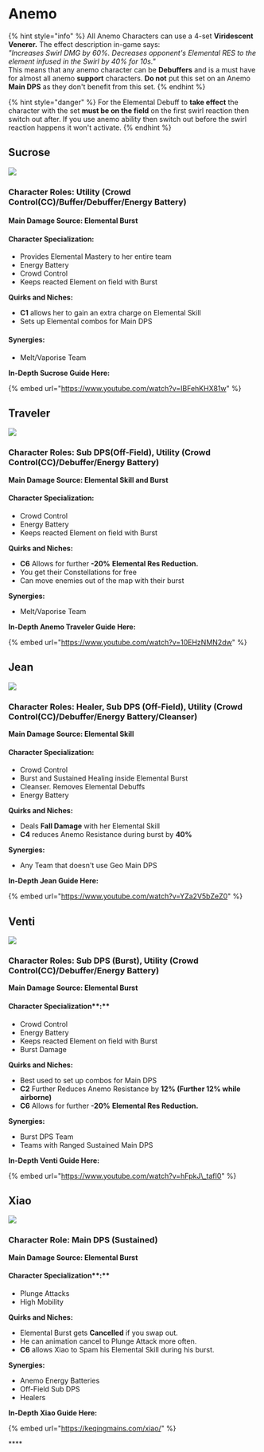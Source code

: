 # Anemo

{% hint style="info" %}
All Anemo Characters can use a 4-set **Viridescent Venerer.**  The effect description in-game says:  
_"Increases Swirl DMG by 60%. Decreases opponent's Elemental RES to the element infused in the Swirl by 40% for 10s."_  
This means that any anemo character can be **Debuffers** and is a must have for almost all anemo **support** characters. **Do not** put this set on an Anemo **Main DPS** as they don't benefit from this set.
{% endhint %}

{% hint style="danger" %}
For the Elemental Debuff to **take effect** the character with the set **must be on the field** on the first swirl reaction then switch out after. If you use anemo ability then switch out before the swirl reaction happens it won't activate.
{% endhint %}

## Sucrose

![](../.gitbook/assets/character_sucrose_portrait.png)

### Character Roles: Utility \(Crowd Control\(CC\)/Buffer/Debuffer/Energy Battery\)

#### Main Damage Source: Elemental Burst

#### Character Specialization:

* Provides Elemental Mastery to her entire team
* Energy Battery
* Crowd Control
* Keeps reacted Element on field with Burst

**Quirks and Niches:**

* **C1** allows her to gain an extra charge on Elemental Skill
* Sets up Elemental combos for Main DPS

#### **Synergies:** 

* Melt/Vaporise Team

**In-Depth Sucrose Guide Here:**

{% embed url="https://www.youtube.com/watch?v=IBFehKHX81w" %}

## Traveler

![](../.gitbook/assets/character_traveler_portrait.png)

### Character Roles: Sub DPS\(Off-Field\), Utility \(Crowd Control\(CC\)/Debuffer/Energy Battery\)

**Main Damage Source: Elemental Skill and Burst**

#### Character Specialization:

* Crowd Control
* Energy Battery
* Keeps reacted Element on field with Burst

**Quirks and Niches:**

* **C6** Allows for further **-20%** **Elemental Res Reduction.**
* You get their Constellations for free
* Can move enemies out of the map with their burst

**Synergies:**

* Melt/Vaporise Team

**In-Depth Anemo Traveler Guide Here:**

{% embed url="https://www.youtube.com/watch?v=10EHzNMN2dw" %}

## Jean

![](../.gitbook/assets/character_jean_portrait.png)

### Character Roles: Healer, Sub DPS \(Off-Field\), Utility \(Crowd Control\(CC\)/Debuffer/Energy Battery/Cleanser\)

**Main Damage Source: Elemental Skill**

#### Character Specialization:

* Crowd Control
* Burst and Sustained Healing inside Elemental Burst
* Cleanser. Removes Elemental Debuffs
* Energy Battery

**Quirks and Niches:**

* Deals **Fall Damage** with her Elemental Skill
* **C4** reduces Anemo Resistance during burst by **40%**

**Synergies:**

* Any Team that doesn't use Geo Main DPS

**In-Depth Jean Guide Here:**

{% embed url="https://www.youtube.com/watch?v=YZa2V5bZeZ0" %}

## Venti

![](../.gitbook/assets/character_venti_portrait.png)

### Character Roles: Sub DPS \(Burst\), Utility \(Crowd Control\(CC\)/Debuffer/Energy Battery\)

**Main Damage Source: Elemental Burst**

#### Character Specialization**:**

* Crowd Control
* Energy Battery
* Keeps reacted Element on field with Burst
* Burst Damage

**Quirks and Niches:**

* Best used to set up combos for Main DPS
* **C2** Further Reduces Anemo Resistance by **12% \(Further 12% while airborne\)**
* **C6** Allows for further **-20%** **Elemental Res Reduction.**

**Synergies:**

* Burst DPS Team
* Teams with Ranged Sustained Main DPS

**In-Depth Venti Guide Here:**

{% embed url="https://www.youtube.com/watch?v=hFpkJ\_tafI0" %}

## Xiao

![](../.gitbook/assets/character_xiao_portrait.png)

### Character Role: Main DPS \(Sustained\)

**Main Damage Source: Elemental Burst**

#### Character Specialization**:**

* Plunge Attacks
* High Mobility

**Quirks and Niches:**

* Elemental Burst gets **Cancelled** if you swap out.
* He can animation cancel to Plunge Attack more often.
* **C6** allows Xiao to Spam his Elemental Skill during his burst.

**Synergies:**

* Anemo Energy Batteries
* Off-Field Sub DPS
* Healers

**In-Depth Xiao Guide Here:**

{% embed url="https://keqingmains.com/xiao/" %}

\*\*\*\*

